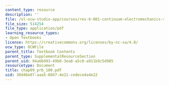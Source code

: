 ```yaml
---
content_type: resource
description: ''
file: /ol-ocw-studio-app/courses/res-6-001-continuum-electromechanics-spring-2009/30d46e07aaa560474e21cedece4a4e22_chap09_prb_100.pdf
file_size: 514254
file_type: application/pdf
learning_resource_types:
- Open Textbooks
license: https://creativecommons.org/licenses/by-nc-sa/4.0/
ocw_type: OCWFile
parent_title: Textbook Contents
parent_type: SupplementalResourceSection
parent_uid: 94a6b993-49b0-3ea8-a5c0-a911b9c5d985
resourcetype: Document
title: chap09_prb_100.pdf
uid: 30d46e07-aaa5-6047-4e21-cedece4a4e22
---
```

